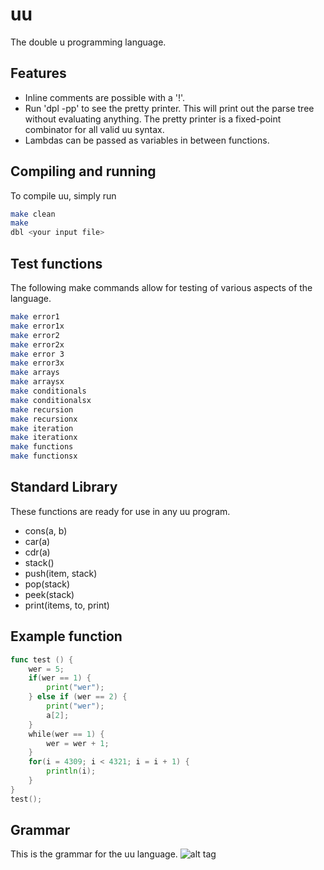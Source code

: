 # uu
The double u programming language.

## Features
  - Inline comments are possible with a '!'.
  - Run 'dpl -pp' to see the pretty printer.
    This will print out the parse tree without evaluating anything.  The pretty printer is a fixed-point combinator for all valid uu syntax.
  - Lambdas can be passed as variables in between functions.

## Compiling and running
  To compile uu, simply run
  ```sh
  make clean
  make
  dbl <your input file>
  ```
 
## Test functions
The following make commands allow for testing of various aspects of the language.
```sh
make error1
make error1x
make error2
make error2x
make error 3
make error3x
make arrays
make arraysx
make conditionals
make conditionalsx
make recursion
make recursionx
make iteration
make iterationx
make functions
make functionsx
```

## Standard Library
These functions are ready for use in any uu program.
  - cons(a, b)
  - car(a)
  - cdr(a)
  - stack()
  - push(item, stack)
  - pop(stack)
  - peek(stack)
  - print(items, to, print)

## Example function
```go
func test () {
    wer = 5;
    if(wer == 1) {
        print("wer");
    } else if (wer == 2) {
        print("wer");
        a[2];
    }
    while(wer == 1) {
        wer = wer + 1;
    }
    for(i = 4309; i < 4321; i = i + 1) {
        println(i);
    }
}
test();
```

## Grammar
This is the grammar for the uu language.
![alt tag](https://raw.githubusercontent.com/thwillingham/uu/main/image.png)
